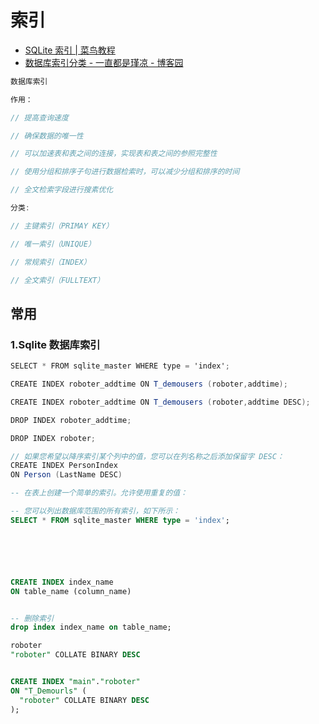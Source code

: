 # 索引

- [SQLite 索引 | 菜鸟教程](https://www.runoob.com/sqlite/sqlite-index.html)
- [数据库索引分类 - 一直都是瑾凉 - 博客园](https://www.cnblogs.com/zsc1/p/9230096.html)

```c#
数据库索引

作用：

// 提高查询速度

// 确保数据的唯一性

// 可以加速表和表之间的连接，实现表和表之间的参照完整性

// 使用分组和排序子句进行数据检索时，可以减少分组和排序的时间

// 全文检索字段进行搜素优化

分类:

// 主键索引（PRIMAY KEY）

// 唯一索引（UNIQUE）

// 常规索引（INDEX）

// 全文索引（FULLTEXT）
```

## 常用

### 1.Sqlite 数据库索引

```C#
SELECT * FROM sqlite_master WHERE type = 'index';

CREATE INDEX roboter_addtime ON T_demousers (roboter,addtime);

CREATE INDEX roboter_addtime ON T_demousers (roboter,addtime DESC);

DROP INDEX roboter_addtime;

DROP INDEX roboter;

// 如果您希望以降序索引某个列中的值，您可以在列名称之后添加保留字 DESC：
CREATE INDEX PersonIndex
ON Person (LastName DESC)
```

```sql
-- 在表上创建一个简单的索引。允许使用重复的值：

-- 您可以列出数据库范围的所有索引，如下所示：
SELECT * FROM sqlite_master WHERE type = 'index';






CREATE INDEX index_name
ON table_name (column_name)


-- 删除索引
drop index index_name on table_name;

roboter
"roboter" COLLATE BINARY DESC


CREATE INDEX "main"."roboter"
ON "T_Demourls" (
  "roboter" COLLATE BINARY DESC
);
```
